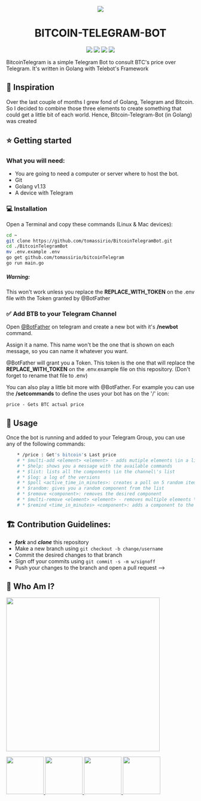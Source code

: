 <p align="center"><img src="https://i.imgur.com/a1H1sQa.png"/></p>

<h1 align="center">BITCOIN-TELEGRAM-BOT</h1>

<p align="center">
  <a href="https://github.com/tomassirio/bitcoinTelegramBot/graphs/contributors"><img src="	https://img.shields.io/github/issues/tomassirio/BitcoinTelegramBot"></a>
  <a href="https://github.com/tomassirio/bitcoinTelegramBot/issues"><img src="https://img.shields.io/github/issues/tomassirio/bitcoinTelegramBot"></a>
  <a href="https://github.com/tomassirio/bitcoinTelegramBot/network/members"><img src="https://img.shields.io/github/forks/tomassirio/bitcoinTelegram"></a>
  <a href="https://img.shields.io/github/stars/tomassirio/bitcoinTelegramBot"><img src="https://img.shields.io/github/stars/tomassirio/bitcoinTelegbitcoinTelegramBotram"></a>
</p>

BitcoinTelegram is a simple Telegram Bot to consult BTC's price over Telegram. It's written in Golang with Telebot's Framework

<!-- ![image](https://miro.medium.com/max/8512/0*1YAdWi5ruRiSQDas) -->

## :tada: Inspiration

Over the last couple of months I grew fond of Golang, Telegram and Bitcoin. So I decided to combine those three elements to create something that could get a little bit of each world. Hence, Bitcoin-Telegram-Bot (in Golang) was created

## :star: Getting started

### What you will need:

- You are going to need a computer or server where to host the bot.
- Git
- Golang v1.13
- A device with Telegram

### :computer: Installation

Open a Terminal and copy these commands (Linux & Mac devices):

```bash
cd ~
git clone https://github.com/tomassirio/BitcoinTelegramBot.git
cd ./BitcoinTelegramBot
mv .env.example .env
go get github.com/tomassirio/bitcoinTelegram
go run main.go
```

##### Warning: 
This won't work unless you replace the **REPLACE_WITH_TOKEN** on the .env file with the Token granted by @BotFather

### :white_check_mark: Add BTB to your Telegram Channel

Open [@BotFather](https://telegram.me/botfather) on telegram and create a new bot with it's __/newbot__ command.

Assign it a name. This name won't be the one that is shown on each message, so you can name it whatever you want.

@BotFather will grant you a Token. This token is the one that will replace the **REPLACE_WITH_TOKEN** on the .env.example file on this repository. (Don't forget to rename that file to .env)

You can also play a little bit more with @BotFather. For example you can use the __/setcommands__ to define the uses your bot has on the '/' icon:

```
price - Gets BTC actual price
```

## :battery: Usage

Once the bot is running and added to your Telegram Group, you can use any of the following commands:

```sh
    * /price : Get's bitcoin's Last price
    # * $multi-add <element> <element> - adds mutiple elements \in a list
    # * $help: shows you a message with the available commands
    # * $list: lists all the components \in the channel\'s list
    # * $log: a log of the versions
    # * $poll <active_time_in_minutes>: creates a poll on 5 random items of the list. If attribute is not supplied the poll has no limitation of time.
    # * $random: gives you a random component from the list
    # * $remove <component>: removes the desired component
    # * $multi-remove <element> <element> - removes multiple elements \in a list
    # * $remind <time_in_minutes> <component>: adds a component to the list and reminds you of it in n minutes
```

## :building_construction: Contribution Guidelines:

-   **_fork_** and **_clone_** this repository
-   Make a new branch using `git checkout -b change/username`
-   Commit the desired changes to that branch
-   Sign off your commits using `git commit -s -m w/signoff`
-   Push your changes to the branch and open a pull request
 -->

## :bust_in_silhouette: Who Am I?

<img src="https://media.discordapp.net/attachments/763140054825697301/763681938652528690/logo-design-branding-logo-tool-open-electronic-1-5f7ed02bc8247.png?width=468&height=468" width="410" height="410" /></p>

  <a href="mailto:tomassirio@gmail.com?Subject=Tomas%20You%20Are%20Amazing!">
      <img src="https://cdn2.downdetector.com/static/uploads/logo/image21.png" width="100"; height="100"/>
  </a>
  <a href="https://www.linkedin.com/in/tomassirio/">
      <img src="https://external-content.duckduckgo.com/iu/?u=https%3A%2F%2Fimage.flaticon.com%2Ficons%2Fpng%2F512%2F174%2F174857.png&f=1&nofb=1" width="100"; height="100"/>
  </a>
  <a href="https://discord.io/siriobots">
      <img src="https://www.net-aware.org.uk/siteassets/images-and-icons/application-icons/app-icons-discord.png?w=585&scale=down" width="100"; height="100"/>
  </a>
  <a href="https://www.buymeacoffee.com/tomassirio1">
      <img src="https://i.pinimg.com/originals/60/fd/e8/60fde811b6be57094e0abc69d9c2622a.jpg" width="100"; height="100"/>
  </a>